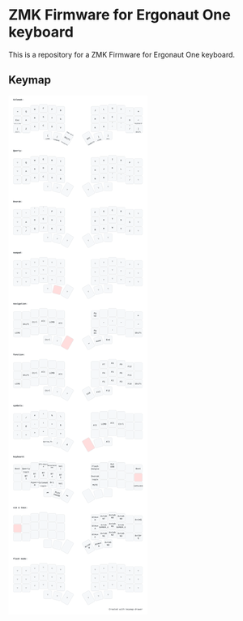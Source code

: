# ZMK Firmware for Ergonaut One keyboard

This is a repository for a ZMK Firmware for Ergonaut One keyboard.

## Keymap

![Keymap Representation](./keymap-drawer/ergonaut_one.svg?raw=true "Keymap Representation")
